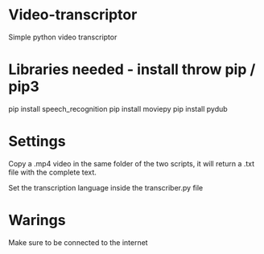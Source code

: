 # Video-transcriptor
Simple python video transcriptor

# Libraries needed - install throw pip / pip3
pip install speech_recognition
pip install moviepy
pip install pydub


# Settings
Copy a .mp4 video in the same folder of the two scripts, it will return a .txt file with the complete text.

Set the transcription language inside the transcriber.py file

# Warings
Make sure to be connected to the internet
